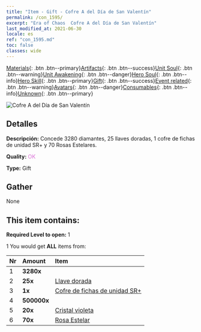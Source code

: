 ```yaml
---
title: "Item - Gift - Cofre A del Día de San Valentín"
permalink: /con_1595/
excerpt: "Era of Chaos  Cofre A del Día de San Valentín"
last_modified_at: 2021-06-30
locale: es
ref: "con_1595.md"
toc: false
classes: wide
---
```

 [Materials](/ItemsES/){: .btn .btn--primary}[Artifacts](/ItemsES/Artifacts/){: .btn .btn--success}[Unit Soul](/ItemsES/UnitSoul/){: .btn .btn--warning}[Unit Awakening](/ItemsES/UnitAwakening/){: .btn .btn--danger}[Hero Soul](/ItemsES/HeroSoul/){: .btn .btn--info}[Hero Skill](/ItemsES/HeroSkill/){: .btn .btn--primary}[Gift](/ItemsES/Gift/){: .btn .btn--success}[Event related](/ItemsES/Events/){: .btn .btn--warning}[Avatars](/ItemsES/Avatars/){: .btn .btn--danger}[Consumables](/ItemsES/Consumables/){: .btn .btn--info}[Unknown](/ItemsES/Unknown/){: .btn .btn--primary}

 ![Cofre A del Día de San Valentín](/images/t/i_907207.png)

## Detalles
 **Descripción:** Concede 3280 diamantes, 25 llaves doradas, 1 cofre de fichas de unidad SR+ y 70 Rosas Estelares.

 **Quality:** <span style="color: #DA70D6">OK</span>

 **Type:** Gift

## Gather

  None

## This item contains:

 **Required Level to open:** 1

 1 You would get **ALL** items  from:

  | Nr | Amount |     Item    |
  |:---|:-------|:------------|
  | 1 |  **3280x** | <i class="fas fa-gem"/> |  | 
  | 2 |  **25x** | [Llave dorada](/ItemsES/con_783/) |  | 
  | 3 |  **1x** | [Cofre de fichas de unidad SR+](/ItemsES/con_1598/) |  | 
  | 4 |  **500000x** | <i class="fas fa-coins"/> |  | 
  | 5 |  **20x** | [Cristal violeta](/ItemsES/con_720/) |  | 
  | 6 |  **70x** | [Rosa Estelar](/ItemsES/con_812/) |  | 
